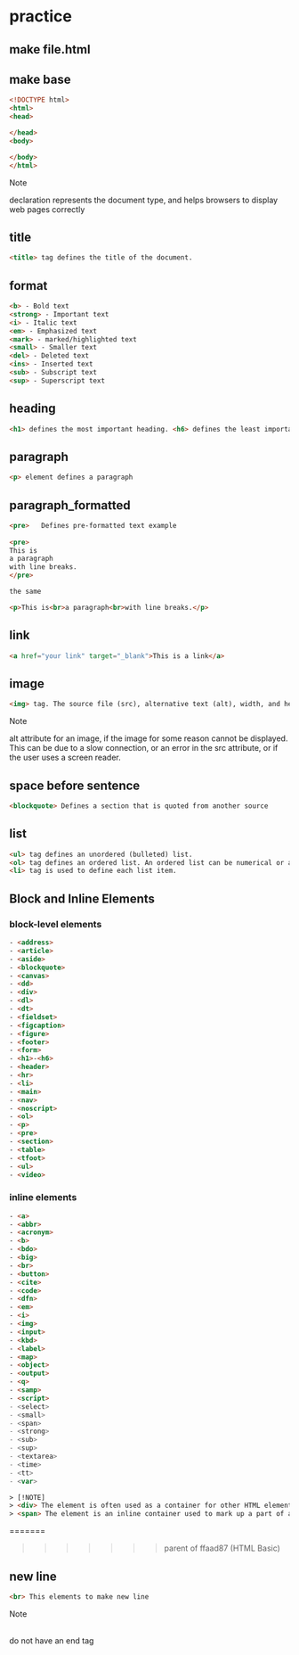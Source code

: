 # practice
## make file.html
## make base
```html
<!DOCTYPE html>
<html>
<head>

</head>
<body>

</body>
</html> 
```
> [!NOTE]
> <!DOCTYPE html> declaration represents the document type, and helps browsers to display web pages correctly

## title
```html
<title> tag defines the title of the document.
```

## format
```html
<b> - Bold text
<strong> - Important text
<i> - Italic text
<em> - Emphasized text
<mark> - marked/highlighted text
<small> - Smaller text
<del> - Deleted text
<ins> - Inserted text
<sub> - Subscript text
<sup> - Superscript text
```

## heading
```html
<h1> defines the most important heading. <h6> defines the least important heading
```

## paragraph
```html
<p> element defines a paragraph
```

## paragraph_formatted
```html
<pre>	Defines pre-formatted text example
 
<pre>
This is
a paragraph
with line breaks.
</pre> 

the same 

<p>This is<br>a paragraph<br>with line breaks.</p>
```

## link
```html
<a href="your link" target="_blank">This is a link</a>
```

## image
```html
<img> tag. The source file (src), alternative text (alt), width, and height are provided as attributes
```
> [!NOTE]
> alt attribute for an image, if the image for some reason cannot be displayed. This can be due to a slow connection, or an error in the src attribute, or if the user uses a screen reader.

## space before sentence
```html
<blockquote> Defines a section that is quoted from another source
```
## list
```html
<ul> tag defines an unordered (bulleted) list.
<ol> tag defines an ordered list. An ordered list can be numerical or alphabetical.
<li> tag is used to define each list item.
```

## Block and Inline Elements
### block-level elements
```html
- <address>
- <article>
- <aside>
- <blockquote>
- <canvas>
- <dd>
- <div>
- <dl>
- <dt>
- <fieldset>
- <figcaption>
- <figure>
- <footer>
- <form>
- <h1>-<h6>
- <header>
- <hr>
- <li>
- <main>
- <nav>
- <noscript>
- <ol>
- <p>
- <pre>
- <section>
- <table>
- <tfoot>
- <ul>
- <video>
```
### inline elements
```html
- <a>
- <abbr>
- <acronym>
- <b>
- <bdo>
- <big>
- <br>
- <button>
- <cite>
- <code>
- <dfn>
- <em>
- <i>
- <img>
- <input>
- <kbd>
- <label>
- <map>
- <object>
- <output>
- <q>
- <samp>
- <script>
- <select>
- <small>
- <span>
- <strong>
- <sub>
- <sup>
- <textarea>
- <time>
- <tt>
- <var>
```

```html
> [!NOTE]
> <div> The element is often used as a container for other HTML elements.
> <span> The element is an inline container used to mark up a part of a text, or a part of a document.
```
=======
>>>>>>> parent of ffaad87 (HTML Basic)

## new line
```html
<br> This elements to make new line
```
> [!NOTE]
> <br> do not have an end tag
